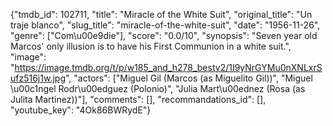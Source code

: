 {"tmdb_id": 102711, "title": "Miracle of the White Suit", "original_title": "Un traje blanco", "slug_title": "miracle-of-the-white-suit", "date": "1956-11-26", "genre": ["Com\u00e9die"], "score": "0.0/10", "synopsis": "Seven year old Marcos' only illusion is to have his First Communion in a white suit.", "image": "https://image.tmdb.org/t/p/w185_and_h278_bestv2/1I9yNrGYMu0nXNLxrSufz516j1w.jpg", "actors": ["Miguel Gil (Marcos (as Miguelito Gil))", "Miguel \u00c1ngel Rodr\u00edguez (Polonio)", "Julia Mart\u00ednez (Rosa (as Julita Martinez))"], "comments": [], "recommandations_id": [], "youtube_key": "4Ok86BWRydE"}